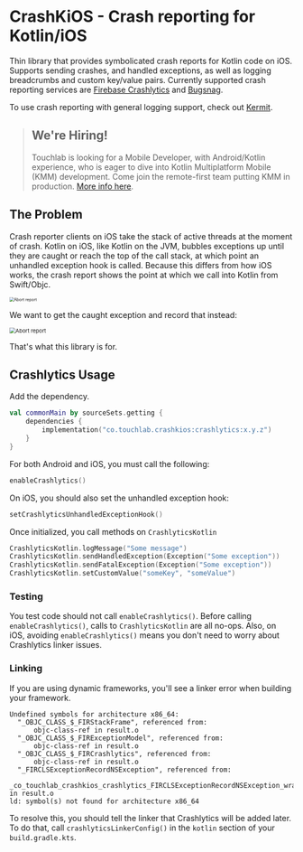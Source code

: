# CrashKiOS - Crash reporting for Kotlin/iOS

Thin library that provides symbolicated crash reports for Kotlin code on iOS. Supports sending crashes, and handled exceptions, as well as logging breadcrumbs and custom key/value pairs. Currently supported crash reporting services are [Firebase Crashlytics](https://firebase.google.com/) and [Bugsnag](https://www.bugsnag.com/).

To use crash reporting with general logging support, check out [Kermit](https://github.com/touchlab/Kermit/).

> ## **We're Hiring!**
>
> Touchlab is looking for a Mobile Developer, with Android/Kotlin experience, who is eager to dive into Kotlin Multiplatform Mobile (KMM) development. Come join the remote-first team putting KMM in production. [More info here](https://go.touchlab.co/careers-gh).

## The Problem

Crash reporter clients on iOS take the stack of active threads at the moment of crash. Kotlin on iOS, like Kotlin on the JVM, bubbles exceptions up until they are caught or reach the top of the call stack, at which point an unhandled exception hook is called. Because this differs from how iOS works, the crash report shows the point at which we call into Kotlin from Swift/Objc.

<img src="kotlinabort.png" alt="Abort report" style="zoom:50%;" />

We want to get the caught exception and record that instead:

<img src="kotlinlines.png" alt="Abort report" style="zoom: 67%;" />

That's what this library is for.

## Crashlytics Usage

Add the dependency.

```kotlin
val commonMain by sourceSets.getting {
    dependencies {
        implementation("co.touchlab.crashkios:crashlytics:x.y.z")
    }
}
```

For both Android and iOS, you must call the following:

```kotlin
enableCrashlytics()
```

On iOS, you should also set the unhandled exception hook:

```kotlin
setCrashlyticsUnhandledExceptionHook()
```

Once initialized, you call methods on `CrashlyticsKotlin`

```kotlin
CrashlyticsKotlin.logMessage("Some message")
CrashlyticsKotlin.sendHandledException(Exception("Some exception"))
CrashlyticsKotlin.sendFatalException(Exception("Some exception"))
CrashlyticsKotlin.setCustomValue("someKey", "someValue")
```

### Testing

You test code should not call `enableCrashlytics()`. Before calling `enableCrashlytics()`, calls to `CrashlyticsKotlin` are all no-ops. Also, on iOS, avoiding `enableCrashlytics()` means you don't need to worry about Crashlytics linker issues.

### Linking

If you are using dynamic frameworks, you'll see a linker error when building your framework.

```
Undefined symbols for architecture x86_64:
  "_OBJC_CLASS_$_FIRStackFrame", referenced from:
      objc-class-ref in result.o
  "_OBJC_CLASS_$_FIRExceptionModel", referenced from:
      objc-class-ref in result.o
  "_OBJC_CLASS_$_FIRCrashlytics", referenced from:
      objc-class-ref in result.o
  "_FIRCLSExceptionRecordNSException", referenced from:
      _co_touchlab_crashkios_crashlytics_FIRCLSExceptionRecordNSException_wrapper0 in result.o
ld: symbol(s) not found for architecture x86_64
```

To resolve this, you should tell the linker that Crashlytics will be added later. To do that, call `crashlyticsLinkerConfig()` in the `kotlin` section of your `build.gradle.kts`.
